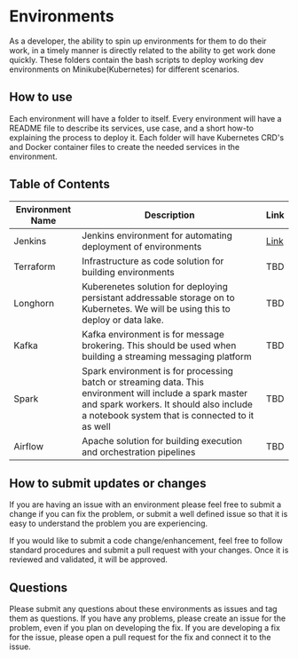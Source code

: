 # Environments
As a developer, the ability to spin up environments for them to do their work, in a timely manner is directly related to the ability to get work done quickly. These folders contain the bash scripts to deploy working dev environments on Minikube(Kubernetes) for different scenarios.

## How to use
Each environment will have a folder to itself. Every environment will have a README file to describe its services, use case, and a short how-to explaining the process to deploy it. Each folder will have Kubernetes CRD's and Docker container files to create the needed services in the environment. 

## Table of Contents

| Environment Name | Description | Link |
|------------------|-------------|------|
| Jenkins          | Jenkins environment for automating deployment of environments | [Link](./jenkins/README.md) |
| Terraform        | Infrastructure as code solution for building environments | TBD |
| Longhorn            | Kuberenetes solution for deploying persistant addressable storage on to Kubernetes. We will be using this to deploy or data lake.       | TBD  |
| Kafka            | Kafka environment is for message brokering. This should be used when building a streaming messaging platform       | TBD  |
| Spark            | Spark environment is for processing batch or streaming data. This environment will include a spark master and spark workers. It should also include a notebook system that is connected to it as well | TBD|
| Airflow | Apache solution for building execution and orchestration pipelines | TBD |

## How to submit updates or changes

If you are having an issue with an environment please feel free to submit a change if you can fix the problem, or submit a well defined issue so that it is easy to understand the problem you are experiencing.

If you would like to submit a code change/enhancement, feel free to follow standard procedures and submit a pull request with your changes. Once it is reviewed and validated, it will be approved.

## Questions

Please submit any questions about these environments as issues and tag them as questions. If you have any problems, please create an issue for the problem, even if you plan on developing the fix. If you are developing a fix for the issue, please open a pull request for the fix and connect it to the issue.
